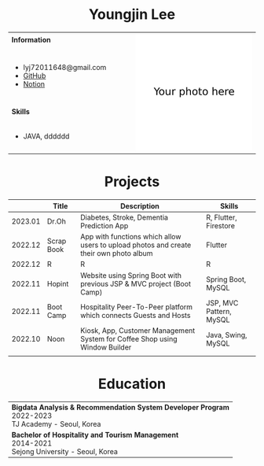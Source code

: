 <h1 align="center">Youngjin Lee</h1>
<table>
  <tbody>
    <tr>
      <td><b>Information</b></td>
      <td width="50%" rowspan="10">
        <img alt="Photo" src="./image.jpg" />
      </td>
    </tr>
    <tr>
      <td>
        <ul>
          <li>lyj72011648@gmail.com</li>
          <li><a href="https://github.com/EthanYJLee">GitHub</a></li>
          <li><a href="https://www.notion.so/Home-9e3211a55b694442acbea0113d3cec57">Notion</a></li>
        </ul>
      </td>
    </tr>
    <tr>
      <td><b>Skills</b></td>
      </td>
    </tr>
    <tr>
      <td>
        <ul>
          <li>JAVA, dddddd</li>
          </ul>
      </td>
    </tr>
    
    
  </tbody>
</table>

<h1 align="center">Projects</h1>

|| Title | Description | Skills | 
|-----| ------------ | ------------- | ------------- |
| 2023.01 | Dr.Oh | Diabetes, Stroke, Dementia Prediction App | R, Flutter, Firestore
| 2022.12 | Scrap Book | App with functions which allow users to upload photos and create their own photo album | Flutter
| 2022.12 | R | R | R
| 2022.11 | Hopint | Website using Spring Boot with previous JSP & MVC project (Boot Camp) | Spring Boot, MySQL
| 2022.11 | Boot Camp | Hospitality Peer-To-Peer platform which connects Guests and Hosts | JSP, MVC Pattern, MySQL
| 2022.10 | Noon | Kiosk, App, Customer Management System for Coffee Shop using Window Builder | Java, Swing, MySQL
||||



<h1 align="center">Education</h1>
<table>
  <tr>
    <td>
      <!-- <i></i><br /> -->
      <b>Bigdata Analysis & Recommendation System Developer Program</b> 
      <br>2022-2023<br />
      TJ Academy - Seoul, Korea<br />
    </td>
  </tr>
  <tr>
    <td>
      <b>Bachelor of Hospitality and Tourism Management</b> <br>2014-2021<br />
      Sejong University - Seoul, Korea<br />
    </td>
  </tr>
</table>